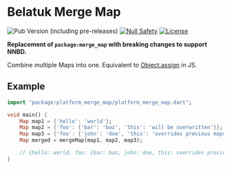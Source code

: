 # Belatuk Merge Map

![Pub Version (including pre-releases)](https://img.shields.io/pub/v/platform_merge_map?include_prereleases)
[![Null Safety](https://img.shields.io/badge/null-safety-brightgreen)](https://dart.dev/null-safety)
[![License](https://img.shields.io/github/license/dart-backend/belatuk-common-utilities)](https://github.com/dart-backend/belatuk-common-utilities/blob/main/packages/merge_map/LICENSE)

**Replacement of `package:merge_map` with breaking changes to support NNBD.**

Combine multiple Maps into one. Equivalent to
[Object.assign](https://developer.mozilla.org/en-US/docs/Web/JavaScript/Reference/Global_Objects/Object/assign) in JS.

## Example

```dart
import "package:platform_merge_map/platform_merge_map.dart";

void main() {
    Map map1 = {'hello': 'world'};
    Map map2 = {'foo': {'bar': 'baz', 'this': 'will be overwritten'}};
    Map map3 = {'foo': {'john': 'doe', 'this': 'overrides previous maps'}};
    Map merged = mergeMap(map1, map2, map3);

    // {hello: world, foo: {bar: baz, john: doe, this: overrides previous maps}}
}
```
